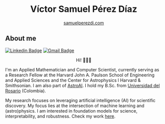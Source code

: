 <h1 align="center"><a>
Víctor Samuel Pérez Díaz</a></h1>
<p align="center"><a href="https://www.samuelperezdi.com/">samuelperezdi.com</a></p>

## About me

[![Linkedin Badge](https://img.shields.io/badge/-samuelperezdiaz-blue?style=flat-square&logo=Linkedin&logoColor=white&link=https://www.linkedin.com/in/samuelperezdiaz/)](https://www.linkedin.com/in/samuelperezdiaz/)
[![Gmail Badge](https://img.shields.io/badge/-vperezdiaz@cfa.harvard.edu-c14438?style=flat-square&logo=Gmail&logoColor=white&link=mailto:vperezdiaz@cfa.harvard.edu)](mailto:vperezdiaz@cfa.harvard.edu)
<a target="_blank" align="center">
 
Hi! 👋🇨🇴 

I'm an Applied Mathematician and Computer Scientist, currently serving as a Research Fellow at the Harvard John A. Paulson School of Engineering and Applied Sciences and the Center for Astrophysics l Harvard & Smithsonian. I am also part of [AstroAI](https://astroai.cfa.harvard.edu/). I hold my B.Sc. from [Universidad del Rosario](https://urosario.edu.co/) (Colombia). 

My research focuses on leveraging artificial intelligence (AI) for scientific discovery. My focus lies at the intersection of machine learning and (astro)physics. I am interested in foundation models for science, interpretability, and robustness. Check my work [here](https://www.samuelperezdi.com/science).
